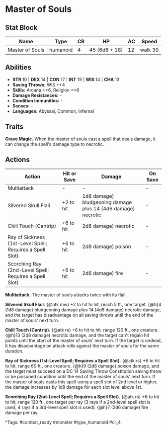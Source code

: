 # Master of Souls

## Stat Block

| Name | Type | CR | HP | AC | Speed |
|------|------|----|----|----|-------|
| Master of Souls | humanoid | 4 | 45 (6d8 + 18) | 12 | walk 30 |

## Abilities

- **STR** 10 | **DEX** 14 | **CON** 17 | **INT** 19 | **WIS** 14 | **CHA** 13
- **Saving Throws:** WIS ++4  
- **Skills:** Arcana ++6, Religion ++6  
- **Damage Resistances:** -  
- **Condition Immunities:** -  
- **Senses:** -  
- **Languages:** Abyssal, Common, Infernal

## Traits

**Grave Magic.** When the master of souls cast a spell that deals damage, it can change the spell's damage type to necrotic.


## Actions

| Action | Hit or Save | Damage | On Save |
|--------|--------------|--------|----------|
| Multiattack | - | - | - |
| Silvered Skull Flail | +2 to hit | 1d8 damage) bludgeoning damage plus 14 (4d6 damage) necrotic | - |
| Chill Touch (Cantrip) | +6 to hit | 2d8 damage) necrotic | - |
| Ray of Sickness (1st-Level Spell; Requires a Spell Slot) | +6 to hit | 2d8 damage) poison | - |
| Scorching Ray (2nd-Level Spell; Requires a Spell Slot) | +6 to hit | 2d6 damage) fire | - |

**Multiattack.** The master of souls attacks twice with its flail.

**Silvered Skull Flail.** {@atk mw} +2 to hit to hit, reach 5 ft., one target. {@h}4 (1d8 damage) bludgeoning damage plus 14 (4d6 damage) necrotic damage, and the target has disadvantage on all saving throws until the end of the master of souls' next turn.

**Chill Touch (Cantrip).** {@atk rs} +6 to hit to hit, range 120 ft., one creature. {@h}13 (2d8 damage) necrotic damage, and the target can't regain hit points until the start of the master of souls' next turn. If the target is undead, it has disadvantage on attack rolls against the master of souls for the same duration.

**Ray of Sickness (1st-Level Spell; Requires a Spell Slot).** {@atk rs} +6 to hit to hit, range 60 ft., one creature. {@h}9 (2d8 damage) poison damage, and the target must succeed on a DC 14 Saving Throw Constitution saving throw or be poisoned condition until the end of the master of souls' next turn. If the master of souls casts this spell using a spell slot of 2nd level or higher, the damage increases by 1d8 damage for each slot level above 1st.

**Scorching Ray (2nd-Level Spell; Requires a Spell Slot).** {@atk rs} +6 to hit to hit, range 120 ft., one target per ray (3 rays if a 2nd-level spell slot is used, 4 rays if a 3rd-level spell slot is used). {@h}7 (2d6 damage) fire damage per ray.


^Tags: #combat_ready #monster #type_humanoid #cr_4